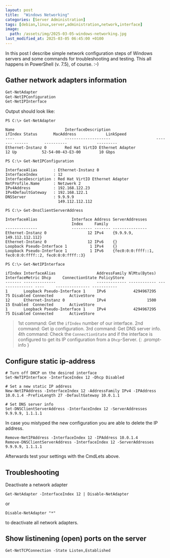 ```yaml
---
layout: post
title:  "Windows Networking"
categories: [Server Administration]
tags: [debian,linux,server,administration,network,interface]
image:
  path: /assets/img/2025-03-05-windows-networking.jpg
last_modified_at: 2025-03-05 06:45:00 +0100
---
```

In this post I describe simple network configuration steps of Windows servers and some commands for troubleshooting and testing. This all happens in PowerShell (v. 7.5), of course. :-) 

## Gather network adapters information
```bash
Get-NetAdapter
Get-NetIPConfiguration
Get-NetIPInterface
```
Output should look like:
```console
PS C:\> Get-NetAdapter

Name                      InterfaceDescription                    ifIndex Status       MacAddress             LinkSpeed
----                      --------------------                    ------- ------       ----------             ---------
Ethernet-Instanz 0        Red Hat VirtIO Ethernet Adapter              12 Up           52-54-00-43-E3-00        10 Gbps

PS C:\> Get-NetIPConfiguration

InterfaceAlias       : Ethernet-Instanz 0
InterfaceIndex       : 12
InterfaceDescription : Red Hat VirtIO Ethernet Adapter
NetProfile.Name      : Netzwerk 2
IPv4Address          : 192.168.122.23
IPv4DefaultGateway   : 192.168.122.1
DNSServer            : 9.9.9.9
                       149.112.112.112

PS C:\> Get-DnsClientServerAddress

InterfaceAlias               Interface Address ServerAddresses
                             Index     Family
--------------               --------- ------- ---------------
Ethernet-Instanz 0                  12 IPv4    {9.9.9.9, 149.112.112.112}
Ethernet-Instanz 0                  12 IPv6    {}
Loopback Pseudo-Interface 1          1 IPv4    {}
Loopback Pseudo-Interface 1          1 IPv6    {fec0:0:0:ffff::1, fec0:0:0:ffff::2, fec0:0:0:ffff::3}

PS C:\> Get-NetIPInterface

ifIndex InterfaceAlias                  AddressFamily NlMtu(Bytes) InterfaceMetric Dhcp     ConnectionState PolicyStore
------- --------------                  ------------- ------------ --------------- ----     --------------- -----------
1       Loopback Pseudo-Interface 1     IPv6            4294967295              75 Disabled Connected       ActiveStore
12      Ethernet-Instanz 0              IPv4                  1500              15 Enabled  Connected       ActiveStore
1       Loopback Pseudo-Interface 1     IPv4            4294967295              75 Disabled Connected       ActiveStore
```
> 1st command: Get the `ifIndex` number of our interface. 2nd command: Get ip configuration. 3rd command: Get DNS server info. 4th command: Check the `ConnectionState` and if the interface is configured to get its IP configuration from a `Dhcp`-Server.
{: .prompt-info }

## Configure static ip-address
```shell
# Turn off DHCP on the desired interface
Set-NeTIPInterface -InterfaceIndex 12 -Dhcp Disabled

# Set a new static IP address
New-NetIPAddress -InterfaceIndex 12 -AddressFamily IPv4 -IPAddress 10.0.1.4 -PrefixLength 27 -DefaultGateway 10.0.1.1

# Set DNS server info
Set-DNSClientServerAddress -InterfaceIndex 12 -ServerAddresses 9.9.9.9, 1.1.1.1
```

In case you mistyped the new configuration you are able to delete the IP address.
```shell
Remove-NetIPAddress -InterfaceIndex 12 -IPAddress 10.0.1.4
Remove-DNSClientServerAddress -InterfaceIndex 12 -ServerAddresses 9.9.9.9, 1.1.1.1
```

Afterwards test your settings with the CmdLets above.

## Troubleshooting

Deactivate a network adapter
```shell
Get-NetAdapter -InterfaceIndex 12 | Disable-NetAdapter
```
or
```shell
Disable-NetAdapter "*"
```
to deactivate all network adapters.

## Show listinening (open) ports on the server

```shell
Get-NetTCPConnection -State Listen,Established
```
